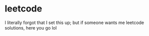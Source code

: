 # leetcode
I literally forgot that I set this up; but if someone wants me leetcode solutions, here you go lol
